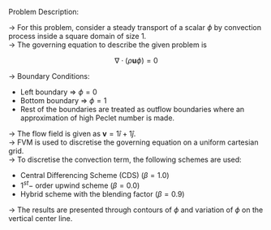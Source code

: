 Problem Description:  

-> For this problem, consider a steady transport of a scalar $\phi$ by convection process inside a square domain of size $1$.  
-> The governing equation to describe the given problem is

$$\nabla \cdot \left( \rho \mathbf{u} \phi \right) = 0 $$

-> Boundary Conditions:
  - Left boundary => $\phi = 0$
  - Bottom boundary => $\phi = 1$
  - Rest of the boundaries are treated as outflow boundaries where an approximation of high Peclet number is made.  

-> The flow field is given as $\mathbf{v} = 1 \hat{i} + 1 \hat{j}$.    
-> FVM is used to discretise the governing equation on a uniform cartesian grid.  
-> To discretise the convection term, the following schemes are used:
  - Central Differencing Scheme (CDS) $\left( \beta = 1.0 \right)$
  - $1^{st}-$ order upwind scheme $\left( \beta = 0.0 \right)$
  - Hybrid scheme with the blending factor $\left( \beta = 0.9 \right)$ 

-> The results are presented through contours of $\phi$ and variation of $\phi$ on the vertical center line.  
